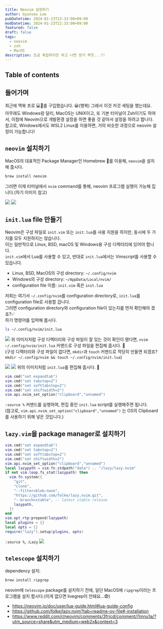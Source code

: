 ```yaml
---
title: Neovim 설정하기
author: Gyunseo Lee
pubDatetime: 2024-01-23T22:33:00+09:00
modDatetime: 2024-01-23T22:33:00+09:00
featured: false
draft: false
tags:
  - neovim
  - zsh
  - MacOS
description: 조금 복잡하지만 하고 나면 뭔가 뿌듯...?!
---
```


## Table of contents

## 들어가며

최근에 맥북 프로 💻🍎를 구입했습니다. 😀(행복)
그래서 이것 저것 세팅을 했는데요.  
아무래도 Windows랑 달리, MacOS는 UNIX이고, 또 기본 터미널이 Zsh이기도 하여서, 이참에 Neovim으로 개발환경 설정을 하면 좋을 것 같아서 설정을 하려고 합니다.
참고로, Windows에서도 WSL2 Linux를 이용하면, 거의 비슷한 과정으로 neovim 설정이 가능합니다!

## `neovim` 설치하기

MacOS의 대표적인 Package Manager인 Homebrew 🍺를 이용해, `neovim`을 설치해 줍시다.

```zsh
brew install neovim
```

그러면 이제 터미널에서 `nvim` command를 통해, neovim 프로그램 실행이 가능해 집니다.(하기 이미지 참고)

![](https://res.cloudinary.com/gyunseo-blog/image/upload/f_auto/v1706017235/image_i80h4j.png)
![](https://res.cloudinary.com/gyunseo-blog/image/upload/f_auto/v1706017251/image_ffdkeq.png)

## `init.lua` file 만들기

Neovim은 구성 파일로 `init.vim` 또는 `init.lua`를 사용 지원을 하지만, 동시에 두 가지를 모두 지원하지는 않습니다.  
이는 일반적으로 Linux, BSD, macOS 및 Windows용 구성 디렉터리에 있어야 합니다.  
`init.vim`에서 Lua를 사용할 수 있고, 반대로 `init.lua`에서는 Vimscript를 사용할 수 있습니다.

- Linux, BSD, MacOS의 구성 directory: `~/.config/nvim`
- Windows의 구성 directory: `~/AppData/Local/nvim/`
- configuration file 이름: `init.vim` 혹은 `init.lua`

저희는 여기서 `~/.config/nvim`를 configuration directory로, `init.lua`를 configuration file로 사용할 겁니다.  
그러면 configuration directory와 configuration file이 있는지를 먼저 확인해야 겠죠?✅  
하기 명령어를 입력해 봅시다.

```zsh
ls ~/.config/nvim/init.lua
```

![](https://res.cloudinary.com/gyunseo-blog/image/upload/f_auto/v1706019638/image_v2edi3.png)
위 이미지처럼 구성 디렉터리와 구성 파일이 잘 있는 것이 확인이 됐다면, `nvim ~/.config/nvim/init.lua` 커맨드로 구성 파일을 편집해 줍시다. 📝  
(구성 디렉터리와 구성 파일이 없다면, `mkdir`과 `touch` 커맨드로 적당히 만들면 되겠죠? `mkdir ~/.config/nvim && touch ~/.config/nvim/init.lua`)

![](https://res.cloudinary.com/gyunseo-blog/image/upload/f_auto/v1706020493/image_fmr7cd.png)
![](https://res.cloudinary.com/gyunseo-blog/image/upload/f_auto/v1706020540/image_yjsj9x.png)
위의 이미지처럼 `init.lua`를 편집해 줍시다. 📝

```lua
vim.cmd("set expandtab")
vim.cmd("set tabstop=2")
vim.cmd("set softtabstop=2")
vim.cmd("set shiftwidth=2")
vim.api.nvim_set_option("clipboard","unnamed")
```

`:source %` 커맨드를 실행하여, 편집 중인 `init.lua` script를 실행해주면 됩니다.  
(참고로, `vim.api.nvim_set_option("clipboard","unnamed")` 는 OS의 Clipboard를 사용하기 위해 넣은 것입니다.)

## `lazy.vim`을 package manager로 설치하기

```lua
vim.cmd("set expandtab")
vim.cmd("set tabstop=2")
vim.cmd("set softtabstop=2")
vim.cmd("set shiftwidth=2")
vim.api.nvim_set_option("clipboard","unnamed")
local lazypath = vim.fn.stdpath("data") .. "/lazy/lazy.nvim"
if not vim.loop.fs_stat(lazypath) then
  vim.fn.system({
    "git",
    "clone",
    "--filter=blob:none",
    "https://github.com/folke/lazy.nvim.git",
    "--branch=stable", -- latest stable release
    lazypath,
  })
end
vim.opt.rtp:prepend(lazypath)
local plugins = {}
local opts = {}
require("lazy").setup(plugins, opts)
```

`:source %`, `:Lazy`
![](https://res.cloudinary.com/gyunseo-blog/image/upload/f_auto/v1706022623/image_ojfqlx.png)

## `telescope` 설치하기

dependency 설치:

```zsh
brew install ripgrep
```

neovim에 `telescope` package를 설치하기 전에, 일단 MacOS에 `ripgrep`이라는 프로그램을 설치 합시다.(이게 없으면 livegrep이 안돼요...😨)

- <https://neovim.io/doc/user/lua-guide.html#lua-guide-config>
- <https://github.com/folke/lazy.nvim?tab=readme-ov-file#-installation>
- <https://www.reddit.com/r/neovim/comments/3fricd/comment/i1mnu1a/?utm_source=share&utm_medium=web2x&context=3>
